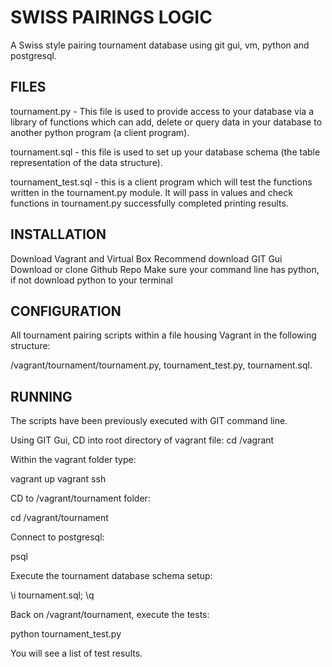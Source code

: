 # SWISS PAIRINGS LOGIC 

A Swiss style pairing tournament database using git gui, vm, python and postgresql.

## FILES

tournament.py - This file is used to provide access to your database via a library of functions which can add, delete or query data in your database to another python program (a client program).

tournament.sql - this file is used to set up your database schema (the table representation of the data structure).

tournament_test.sql - this is a client program which will test the functions written in the tournament.py module. It will pass in values and check functions in tournament.py successfully completed printing results.

## INSTALLATION

Download Vagrant and Virtual Box
Recommend download GIT Gui
Download or clone Github Repo
Make sure your command line has python, if not download python to your terminal

## CONFIGURATION

All tournament pairing scripts within a file housing Vagrant in the following structure:

/vagrant/tournament/tournament.py, tournament_test.py, tournament.sql.

## RUNNING

The scripts have been previously executed with GIT command line.

Using GIT Gui, CD into root directory of vagrant file:
cd /vagrant

Within the vagrant folder type:

vagrant up
vagrant ssh


CD to /vagrant/tournament folder:

cd /vagrant/tournament


Connect to postgresql:

psql


Execute the tournament database schema setup:

\i tournament.sql;
\q


Back on /vagrant/tournament, execute the tests:

python tournament_test.py


You will see a list of test results.
